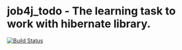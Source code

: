 # job4j_todo - The learning task to work with hibernate library.
[![Build Status](https://travis-ci.org/Tiunchik/job4j_todo.svg?branch=master)](https://travis-ci.org/Tiunchik/job4j_todo)
